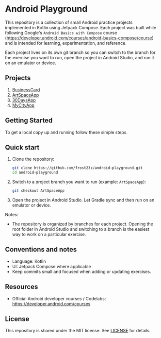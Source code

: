 # Android Playground

This repository is a collection of small Android practice projects implemented in Kotlin using Jetpack Compose. Each project was built while following Google's `Android Basics with Compose` course (https://developer.android.com/courses/android-basics-compose/course) and is intended for learning, experimentation, and reference.

Each project lives on its own git branch so you can switch to the branch for the exercise you want to run, open the project in Android Studio, and run it on an emulator or device.

## Projects

1. [BusinessCard](https://github.com/frost23z/android-playground/tree/BusinessCard)
2. [ArtSpaceApp](https://github.com/frost23z/android-playground/tree/ArtSpaceApp)
3. [30DaysApp](https://github.com/frost23z/android-playground/tree/30DaysApp)
4. [MyCityApp](https://github.com/frost23z/android-playground/tree/MyCityApp)


## Getting Started

To get a local copy up and running follow these simple steps.

## Quick start

1. Clone the repository:

   ```bash
   git clone https://github.com/frost23z/android-playground.git
   cd android-playground
   ```

2. Switch to a project branch you want to run (example: `ArtSpaceApp`):

    ```bash
    git checkout ArtSpaceApp
    ```

3. Open the project in Android Studio. Let Gradle sync and then run on an emulator or device.

Notes:
- The repository is organized by branches for each project. Opening the root folder in Android Studio and switching to a branch is the easiest way to work on a particular exercise.

## Conventions and notes

- Language: Kotlin
- UI: Jetpack Compose where applicable
- Keep commits small and focused when adding or updating exercises.

## Resources

- Official Android developer courses / Codelabs: https://developer.android.com/courses

## License

This repository is shared under the MIT license. See [LICENSE](LICENSE) for details.